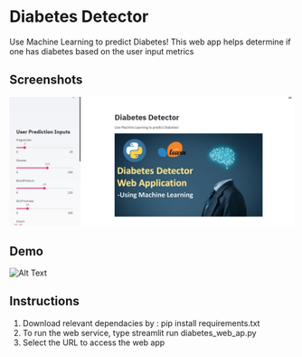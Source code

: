 # Diabetes Detector
Use Machine Learning to predict Diabetes!
This web app helps determine if one has diabetes based on the user input metrics

## Screenshots
![Alt Text](demo_ss.jpg)

## Demo
![Alt Text](demo.gif)

## Instructions
1. Download relevant dependacies by : pip install requirements.txt
2. To run the web service, type streamlit run  diabetes_web_ap.py
3. Select the URL to access the web app
